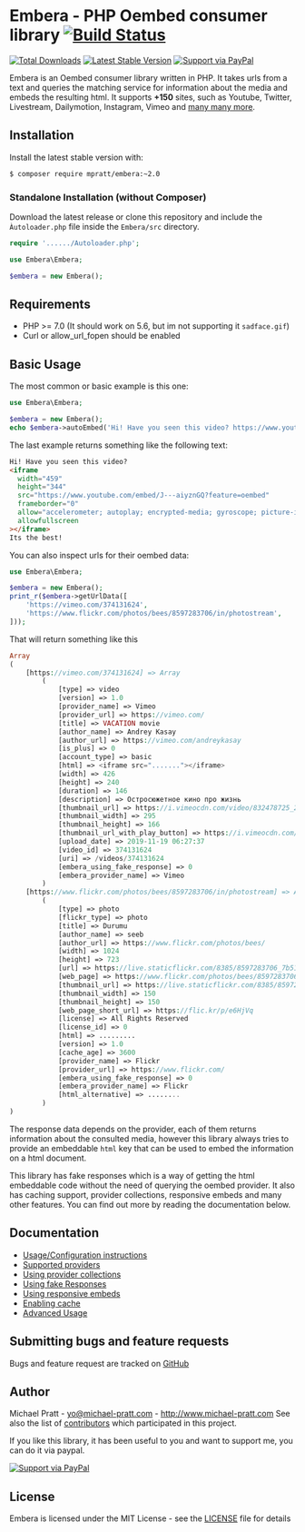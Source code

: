 # Embera - PHP Oembed consumer library [![Build Status](https://travis-ci.org/mpratt/embera.svg?branch=master)](https://travis-ci.org/mpratt/embera)

[![Total Downloads](https://img.shields.io/packagist/dt/mpratt/embera.svg)](https://packagist.org/packages/mpratt/embera)
[![Latest Stable Version](https://img.shields.io/packagist/v/mpratt/embera.svg)](https://packagist.org/packages/mpratt/embera)
[![Support via PayPal](https://cdn.rawgit.com/twolfson/paypal-github-button/1.0.0/dist/button.svg)](https://paypal.me/mtpratt)

Embera is an Oembed consumer library written in PHP.
It takes urls from a text and queries the matching service for information about the media and embeds the resulting html.
It supports **+150** sites, such as Youtube, Twitter, Livestream, Dailymotion, Instagram, Vimeo and [many many more](doc/02-providers.md).

## Installation

Install the latest stable version with:

```bash
$ composer require mpratt/embera:~2.0
```

### Standalone Installation (without Composer)

Download the latest release or clone this repository and include the `Àutoloader.php` file inside the `Embera/src` directory.

```php
require '....../Autoloader.php';

use Embera\Embera;

$embera = new Embera();
```

## Requirements

- PHP >= 7.0 (It should work on 5.6, but im not supporting it `sadface.gif`)
- Curl or allow_url_fopen should be enabled

## Basic Usage

The most common or basic example is this one:

```php
use Embera\Embera;

$embera = new Embera();
echo $embera->autoEmbed('Hi! Have you seen this video? https://www.youtube.com/watch?v=J---aiyznGQ Its the best!');
```

The last example returns something like the following text:

```html
Hi! Have you seen this video?
<iframe
  width="459"
  height="344"
  src="https://www.youtube.com/embed/J---aiyznGQ?feature=oembed"
  frameborder="0"
  allow="accelerometer; autoplay; encrypted-media; gyroscope; picture-in-picture"
  allowfullscreen
></iframe>
Its the best!
```

You can also inspect urls for their oembed data:

```php
use Embera\Embera;

$embera = new Embera();
print_r($embera->getUrlData([
    'https://vimeo.com/374131624',
    'https://www.flickr.com/photos/bees/8597283706/in/photostream',
]));
```

That will return something like this

```php
Array
(
    [https://vimeo.com/374131624] => Array
        (
            [type] => video
            [version] => 1.0
            [provider_name] => Vimeo
            [provider_url] => https://vimeo.com/
            [title] => VACATION movie
            [author_name] => Andrey Kasay
            [author_url] => https://vimeo.com/andreykasay
            [is_plus] => 0
            [account_type] => basic
            [html] => <iframe src="......."></iframe>
            [width] => 426
            [height] => 240
            [duration] => 146
            [description] => Остросюжетное кино про жизнь
            [thumbnail_url] => https://i.vimeocdn.com/video/832478725_295x166.jpg
            [thumbnail_width] => 295
            [thumbnail_height] => 166
            [thumbnail_url_with_play_button] => https://i.vimeocdn.com/......Fcrawler_play.png
            [upload_date] => 2019-11-19 06:27:37
            [video_id] => 374131624
            [uri] => /videos/374131624
            [embera_using_fake_response] => 0
            [embera_provider_name] => Vimeo
        )
    [https://www.flickr.com/photos/bees/8597283706/in/photostream] => Array
        (
            [type] => photo
            [flickr_type] => photo
            [title] => Durumu
            [author_name] => ‮‭‬bees‬
            [author_url] => https://www.flickr.com/photos/bees/
            [width] => 1024
            [height] => 723
            [url] => https://live.staticflickr.com/8385/8597283706_7b51ea50b1_b.jpg
            [web_page] => https://www.flickr.com/photos/bees/8597283706/
            [thumbnail_url] => https://live.staticflickr.com/8385/8597283706_7b51ea50b1_q.jpg
            [thumbnail_width] => 150
            [thumbnail_height] => 150
            [web_page_short_url] => https://flic.kr/p/e6HjVq
            [license] => All Rights Reserved
            [license_id] => 0
            [html] => .........
            [version] => 1.0
            [cache_age] => 3600
            [provider_name] => Flickr
            [provider_url] => https://www.flickr.com/
            [embera_using_fake_response] => 0
            [embera_provider_name] => Flickr
            [html_alternative] => ........
        )
)
```

The response data depends on the provider, each of them returns information about the consulted
media, however this library always tries to provide an embeddable `html` key that can be used to
embed the information on a html document.

This library has fake responses which is a way of getting the html embeddable code without the
need of querying the oembed provider. It also has caching support, provider collections, responsive
embeds and many other features. You can find out more by reading the documentation below.

## Documentation

- [Usage/Configuration instructions](doc/01-usage.md)
- [Supported providers](doc/02-providers.md)
- [Using provider collections](doc/03-provider-collections.md)
- [Using fake Responses](doc/04-responsive-embeds.md)
- [Using responsive embeds](doc/05-responsive-embeds.md)
- [Enabling cache](doc/06-caching.md)
- [Advanced Usage](doc/07-advanced-usage.md)

## Submitting bugs and feature requests

Bugs and feature request are tracked on [GitHub](https://github.com/mpratt/Embera/issues)

## Author

Michael Pratt - <yo@michael-pratt.com> - <http://www.michael-pratt.com>
See also the list of [contributors](https://github.com/mpratt/Embera/contributors) which participated in this project.

If you like this library, it has been useful to you and want to support me, you can do it via paypal.

[![Support via PayPal](https://cdn.rawgit.com/twolfson/paypal-github-button/1.0.0/dist/button.svg)](https://paypal.me/mtpratt)

## License

Embera is licensed under the MIT License - see the [LICENSE](LICENSE) file for details

